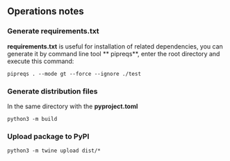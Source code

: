 ## Operations notes

### Generate requirements.txt

**requirements.txt** is useful for installation of related dependencies, you can generate it by command line tool **
pipreqs**, enter the root directory and execute this command:

```shell
pipreqs . --mode gt --force --ignore ./test
```

### Generate distribution files

In the same directory with the **pyproject.toml**

```shell
python3 -m build
```

### Upload package to PyPI

```shell
python3 -m twine upload dist/*
```

